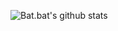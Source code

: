 ![Bat.bat's github stats](https://github-readme-stats.vercel.app/api?username=williambj1&count_private=true)
